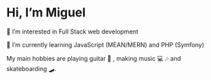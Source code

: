 # Hi, I’m Miguel

👀 I’m interested in Full Stack web development

🌱 I’m currently learning JavaScript (MEAN/MERN) and PHP (Symfony)




My main hobbies are playing guitar 🎸 , making music 💻 🎶 and skateboarding 🛹.

<!---
miguel-hv/miguel-hv is a ✨ special ✨ repository because its `README.md` (this file) appears on your GitHub profile.
You can click the Preview link to take a look at your changes.
--->

